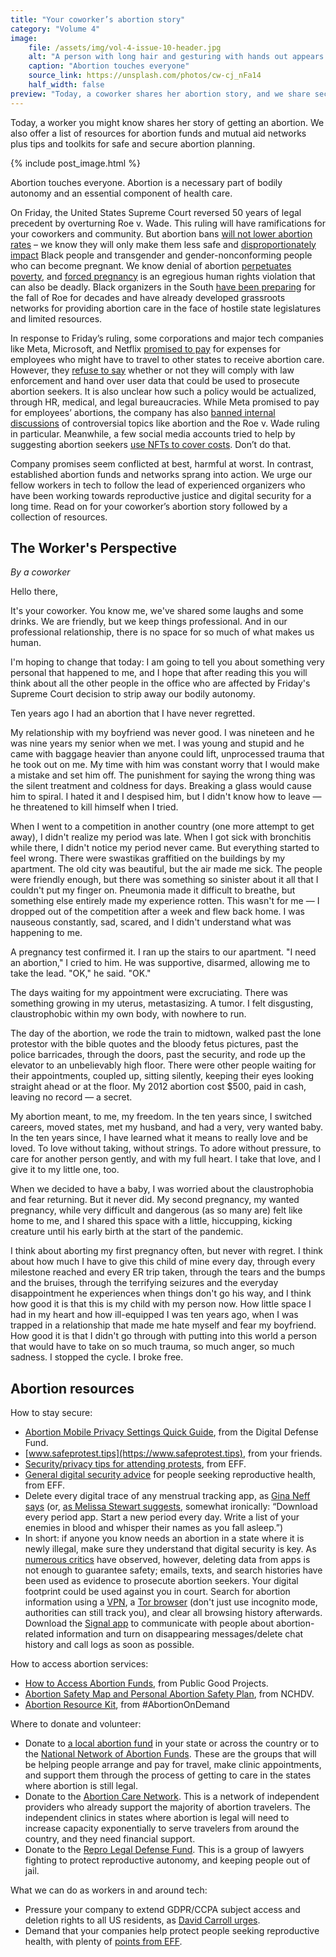 ```yaml
---
title: "Your coworker’s abortion story"
category: "Volume 4"
image:
    file: /assets/img/vol-4-issue-10-header.jpg
    alt: "A person with long hair and gesturing with hands out appears to share a story in a room with a dozen other people in business casual attire and modern art on the wall behind them"
    caption: "Abortion touches everyone"
    source_link: https://unsplash.com/photos/cw-cj_nFa14
    half_width: false
preview: "Today, a coworker shares her abortion story, and we share security tips and donation links."
---
```


Today, a worker you might know shares her story of getting an abortion. We also offer a list of resources for abortion funds and mutual aid networks plus tips and toolkits for safe and secure abortion planning.

<!-- DO NOT remove the excerpt tag -->
<!--excerpt-->
<!-- remaining content goes below here -->

<!-- DO NOT remove the header image -->
{% include post_image.html %}

Abortion touches everyone. Abortion is a necessary part of bodily autonomy and an essential component of health care.

On Friday, the United States Supreme Court reversed 50 years of legal precedent by overturning Roe v. Wade. This ruling will have ramifications for your coworkers and community. But abortion bans [will not lower abortion rates](https://www.cnn.com/2018/03/21/health/abortion-restriction-laws/index.html) – we know they will only make them less safe and [disproportionately impact](https://abcnews.go.com/Health/abortion-restrictions-disproportionately-impact-people-color/story?id=84467809) Black people and transgender and gender-nonconforming people who can become pregnant. We know denial of abortion [perpetuates poverty](https://www.reuters.com/article/us-health-abortion-hardship/denial-of-abortion-leads-to-economic-hardship-for-low-income-women-idUSKBN1F731Z), and [forced pregnancy](https://www.aclu.org/news/topic/end-forced-pregnancy) is an egregious human rights violation that can also be deadly. Black organizers in the South [have been preparing](https://www.nbcnews.com/news/nbcblk/black-women-south-bracing-roes-fall-decades-rcna27097) for the fall of Roe for decades and have already developed grassroots networks for providing abortion care in the face of hostile state legislatures and limited resources. 

In response to Friday’s ruling, some corporations and major tech companies like Meta, Microsoft, and Netflix [promised to pay](https://www.fastcompany.com/90764437/these-tech-companies-are-pledging-to-pay-for-abortion-travel) for expenses for employees who might have to travel to other states to receive abortion care. However, they [refuse to say](https://www.vice.com/en/article/v7vmm4/tech-companies-wont-say-abortion-data-roe-v-wade) whether or not they will comply with law enforcement and hand over user data that could be used to prosecute abortion seekers. It is also unclear how such a policy would be actualized, through HR, medical, and legal bureaucracies. While Meta promised to pay for employees’ abortions, the company has also [banned internal discussions](https://www.businessinsider.com/meta-bans-staff-from-discussing-roe-v-wade-deleting-messages-2022-6) of controversial topics like abortion and the Roe v. Wade ruling in particular. Meanwhile, a few social media accounts tried to help by suggesting abortion seekers [use NFTs to cover costs](https://www.washingtonpost.com/technology/2022/05/07/roe-cowgirls-politics-web-3/). Don’t do that.

Company promises seem conflicted at best, harmful at worst. In contrast, established abortion funds and networks sprang into action. We urge our fellow workers in tech to follow the lead of experienced organizers who have been working towards reproductive justice and digital security for a long time. Read on for your coworker’s abortion story followed by a collection of resources.

## The Worker's Perspective

_By a coworker_

Hello there,

It's your coworker. You know me, we've shared some laughs and some drinks. We are friendly, but we keep things professional. And in our professional relationship, there is no space for so much of what makes us human. 

I'm hoping to change that today: I am going to tell you about something very personal that happened to me, and I hope that after reading this you will think about all the other people in the office who are affected by Friday's Supreme Court decision to strip away our bodily autonomy.

Ten years ago I had an abortion that I have never regretted.

My relationship with my boyfriend was never good. I was nineteen and he was nine years my senior when we met. I was young and stupid and he came with baggage heavier than anyone could lift, unprocessed trauma that he took out on me. My time with him was constant worry that I would make a mistake and set him off. The punishment for saying the wrong thing was the silent treatment and coldness for days. Breaking a glass would cause him to spiral. I hated it and I despised him, but I didn't know how to leave — he threatened to kill himself when I tried.

When I went to a competition in another country (one more attempt to get away), I didn't realize my period was late. When I got sick with bronchitis while there, I didn't notice my period never came. But everything started to feel wrong. There were swastikas graffitied on the buildings by my apartment. The old city was beautiful, but the air made me sick. The people were friendly enough, but there was something so sinister about it all that I couldn't put my finger on. Pneumonia made it difficult to breathe, but something else entirely made my experience rotten. This wasn't for me — I dropped out of the competition after a week and flew back home. I was nauseous constantly, sad, scared, and I didn't understand what was happening to me.

A pregnancy test confirmed it. I ran up the stairs to our apartment. "I need an abortion," I cried to him. He was supportive, disarmed, allowing me to take the lead. "OK," he said. "OK."

The days waiting for my appointment were excruciating. There was something growing in my uterus, metastasizing. A tumor. I felt disgusting, claustrophobic within my own body, with nowhere to run.

The day of the abortion, we rode the train to midtown, walked past the lone protestor with the bible quotes and the bloody fetus pictures, past the police barricades, through the doors, past the security, and rode up the elevator to an unbelievably high floor. There were other people waiting for their appointments, coupled up, sitting silently, keeping their eyes looking straight ahead or at the floor. My 2012 abortion cost $500, paid in cash, leaving no record — a secret.

My abortion meant, to me, my freedom. In the ten years since, I switched careers, moved states, met my husband, and had a very, very wanted baby. In the ten years since, I have learned what it means to really love and be loved. To love without taking, without strings. To adore without pressure, to care for another person gently, and with my full heart. I take that love, and I give it to my little one, too.

When we decided to have a baby, I was worried about the claustrophobia and fear returning. But it never did. My second pregnancy, my wanted pregnancy, while very difficult and dangerous (as so many are) felt like home to me, and I shared this space with a little, hiccupping, kicking creature until his early birth at the start of the pandemic.

I think about aborting my first pregnancy often, but never with regret. I think about how much I have to give this child of mine every day, through every milestone reached and every ER trip taken, through the tears and the bumps and the bruises, through the terrifying seizures and the everyday disappointment he experiences when things don't go his way, and I think how good it is that this is my child with my person now. How little space I had in my heart and how ill-equipped I was ten years ago, when I was trapped in a relationship that made me hate myself and fear my boyfriend. How good it is that I didn't go through with putting into this world a person that would have to take on so much trauma, so much anger, so much sadness. I stopped the cycle. I broke free.



## Abortion resources

How to stay secure:
* [Abortion Mobile Privacy Settings Quick Guide](https://digitaldefensefund.org/ddf-guides/abortion-privacy/), from the Digital Defense Fund.
* [www.safeprotest.tips](https://www.safeprotest.tips), from your friends.
* [Security/privacy tips for attending protests](https://ssd.eff.org/en/module/attending-protest), from EFF.
* [General digital security advice](https://www.eff.org/deeplinks/2022/06/security-and-privacy-tips-people-seeking-abortion) for people seeking reproductive health, from EFF.
* Delete every digital trace of any menstrual tracking app, as [Gina Neff says](https://twitter.com/ginasue/status/1540354137304760321) (or, [as Melissa Stewart suggests](https://twitter.com/LissaJoStewart/status/1540451149790285827), somewhat ironically: “Download every period app. Start a new period every day. Write a list of your enemies in blood and whisper their names as you fall asleep.”) 
* In short: if anyone you know needs an abortion in a state where it is newly illegal, make sure they understand that digital security is key. As [numerous critics](https://twitter.com/KateRoseBee/status/1540546482599669760) have observed, however, deleting data from apps is not enough to guarantee safety; emails, texts, and search histories have been used as evidence to prosecute abortion seekers. Your digital footprint could be used against you in court. Search for abortion information using a [VPN](https://protonvpn.com/), a [Tor browser](https://www.torproject.org/download/) (don't just use incognito mode, authorities can still track you), and clear all browsing history afterwards. Download the [Signal app](https://signal.org/en/) to communicate with people about abortion-related information and turn on disappearing messages/delete chat history and call logs as soon as possible.

How to access abortion services:
* [How to Access Abortion Funds](https://publicgoodnews.com/2022/06/22/how-to-access-abortion-funds/), from Public Good Projects.
* [Abortion Safety Map and Personal Abortion Safety Plan](https://www.lizartistry.com/), from NCHDV.
* [Abortion Resource Kit](https://docs.google.com/document/d/1qi3YdnpcxOCPk9imk2SWvRhAQg44eKM3jEM1nD1QlFM/edit), from #AbortionOnDemand

Where to donate and volunteer:
* Donate to [a local abortion fund](https://abortionfunds.org/funds/) in your state or across the country or to the [National Network of Abortion Funds](https://abortionfunds.org/). These are the groups that will be helping people arrange and pay for travel, make clinic appointments, and support them through the process of getting to care in the states where abortion is still legal.
* Donate to the [Abortion Care Network](https://abortioncarenetwork.org/donate/). This is a network of independent providers who already support the majority of abortion travelers. The independent clinics in states where abortion is legal will need to increase capacity exponentially to serve travelers from around the country, and they need financial support.
* Donate to the [Repro Legal Defense Fund](https://reprolegaldefensefund.org/give/). This is a group of lawyers fighting to protect reproductive autonomy, and keeping people out of jail.

What we can do as workers in and around tech:
* Pressure your company to extend GDPR/CCPA subject access and deletion rights to all US residents, as [David Carroll urges](https://twitter.com/profcarroll/status/1540354484940980224).
* Demand that your companies help protect people seeking reproductive health, with plenty of [points from EFF](https://www.eff.org/deeplinks/2022/05/what-companies-can-do-now-protect-digital-rights-post-roe-world).
